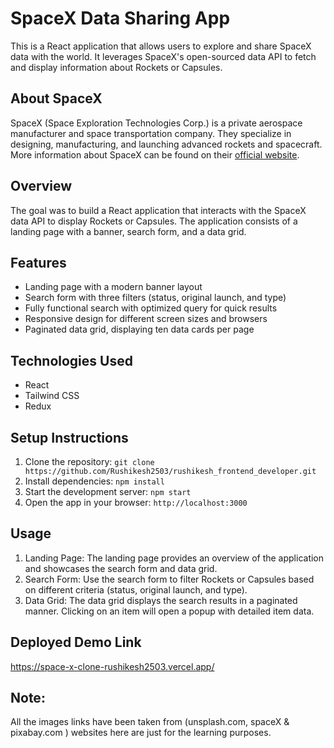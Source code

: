 # SpaceX Data Sharing App
This is a React application that allows users to explore and share SpaceX data with the world. It leverages SpaceX's open-sourced data API to fetch and display information about Rockets or Capsules.

## About SpaceX
SpaceX (Space Exploration Technologies Corp.) is a private aerospace manufacturer and space transportation company. They specialize in designing, manufacturing, and launching advanced rockets and spacecraft. More information about SpaceX can be found on their [official website](https://www.spacex.com).

## Overview
 The goal was to build a React application that interacts with the SpaceX data API to display Rockets or Capsules. The application consists of a landing page with a banner, search form, and a data grid.

## Features

- Landing page with a modern banner layout
- Search form with three filters (status, original launch, and type)
- Fully functional search with optimized query for quick results
- Responsive design for different screen sizes and browsers
- Paginated data grid, displaying ten data cards per page

## Technologies Used

- React
- Tailwind CSS 
- Redux 

## Setup Instructions

1. Clone the repository: `git clone https://github.com/Rushikesh2503/rushikesh_frontend_developer.git`
2. Install dependencies: `npm install`
3. Start the development server: `npm start`
4. Open the app in your browser: `http://localhost:3000`

## Usage

1. Landing Page: The landing page provides an overview of the application and showcases the search form and data grid.
2. Search Form: Use the search form to filter Rockets or Capsules based on different criteria (status, original launch, and type).
3. Data Grid: The data grid displays the search results in a paginated manner. Clicking on an item will open a popup with detailed item data.

## Deployed Demo Link
https://space-x-clone-rushikesh2503.vercel.app/

## Note:
All the images links have been taken from (unsplash.com, spaceX & pixabay.com ) websites here are just for the learning purposes.

